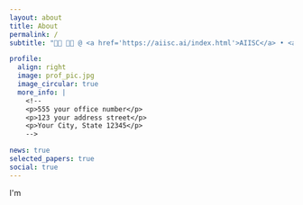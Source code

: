 ```yaml
---
layout: about
title: About
permalink: /
subtitle: "👩‍🎓 👩‍💻 @ <a href='https://aiisc.ai/index.html'>AIISC</a> • <a href='https://sc.edu/'>UofSC</a> • NLP | LLM | GenAI"

profile:
  align: right
  image: prof_pic.jpg
  image_circular: true
  more_info: |
    <!--
    <p>555 your office number</p>
    <p>123 your address street</p>
    <p>Your City, State 12345</p>
    -->

news: true
selected_papers: true
social: true
---
```


I'm
